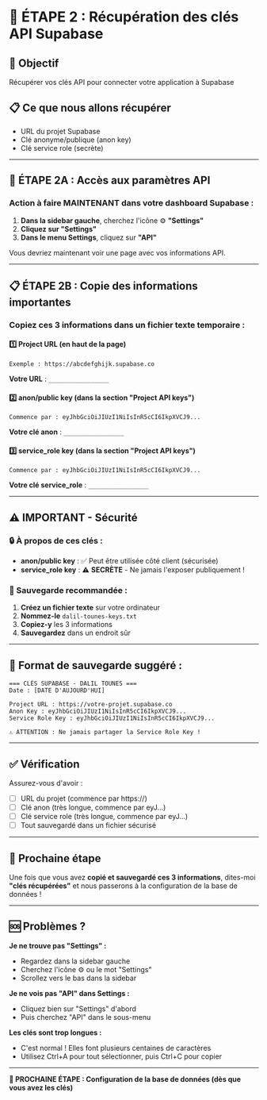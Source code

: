 # 🔑 ÉTAPE 2 : Récupération des clés API Supabase

## 🎯 Objectif
Récupérer vos clés API pour connecter votre application à Supabase

## 📋 Ce que nous allons récupérer
- URL du projet Supabase
- Clé anonyme/publique (anon key)
- Clé service role (secrète)

---

## 🚀 ÉTAPE 2A : Accès aux paramètres API

### Action à faire MAINTENANT dans votre dashboard Supabase :

1. **Dans la sidebar gauche**, cherchez l'icône ⚙️ **"Settings"**
2. **Cliquez sur "Settings"**
3. **Dans le menu Settings**, cliquez sur **"API"**

Vous devriez maintenant voir une page avec vos informations API.

---

## 📋 ÉTAPE 2B : Copie des informations importantes

### Copiez ces 3 informations dans un fichier texte temporaire :

#### 1️⃣ **Project URL** (en haut de la page)
```
Exemple : https://abcdefghijk.supabase.co
```
**Votre URL** : `_________________`

#### 2️⃣ **anon/public key** (dans la section "Project API keys")
```
Commence par : eyJhbGciOiJIUzI1NiIsInR5cCI6IkpXVCJ9...
```
**Votre clé anon** : `_________________`

#### 3️⃣ **service_role key** (dans la section "Project API keys")
```
Commence par : eyJhbGciOiJIUzI1NiIsInR5cCI6IkpXVCJ9...
```
**Votre clé service_role** : `_________________`

---

## ⚠️ IMPORTANT - Sécurité

### 🔒 À propos de ces clés :

- **anon/public key** : ✅ Peut être utilisée côté client (sécurisée)
- **service_role key** : ⚠️ **SECRÈTE** - Ne jamais l'exposer publiquement !

### 💾 Sauvegarde recommandée :
1. **Créez un fichier texte** sur votre ordinateur
2. **Nommez-le** `dalil-tounes-keys.txt`
3. **Copiez-y** les 3 informations
4. **Sauvegardez** dans un endroit sûr

---

## 📝 Format de sauvegarde suggéré :

```
=== CLÉS SUPABASE - DALIL TOUNES ===
Date : [DATE D'AUJOURD'HUI]

Project URL : https://votre-projet.supabase.co
Anon Key : eyJhbGciOiJIUzI1NiIsInR5cCI6IkpXVCJ9...
Service Role Key : eyJhbGciOiJIUzI1NiIsInR5cCI6IkpXVCJ9...

⚠️ ATTENTION : Ne jamais partager la Service Role Key !
```

---

## ✅ Vérification

Assurez-vous d'avoir :
- [ ] URL du projet (commence par https://)
- [ ] Clé anon (très longue, commence par eyJ...)
- [ ] Clé service role (très longue, commence par eyJ...)
- [ ] Tout sauvegardé dans un fichier sécurisé

---

## 🔄 Prochaine étape

Une fois que vous avez **copié et sauvegardé ces 3 informations**, dites-moi **"clés récupérées"** et nous passerons à la configuration de la base de données !

---

## 🆘 Problèmes ?

**Je ne trouve pas "Settings" :**
- Regardez dans la sidebar gauche
- Cherchez l'icône ⚙️ ou le mot "Settings"
- Scrollez vers le bas dans la sidebar

**Je ne vois pas "API" dans Settings :**
- Cliquez bien sur "Settings" d'abord
- Puis cherchez "API" dans le sous-menu

**Les clés sont trop longues :**
- C'est normal ! Elles font plusieurs centaines de caractères
- Utilisez Ctrl+A pour tout sélectionner, puis Ctrl+C pour copier

---

**🎯 PROCHAINE ÉTAPE : Configuration de la base de données (dès que vous avez les clés)**